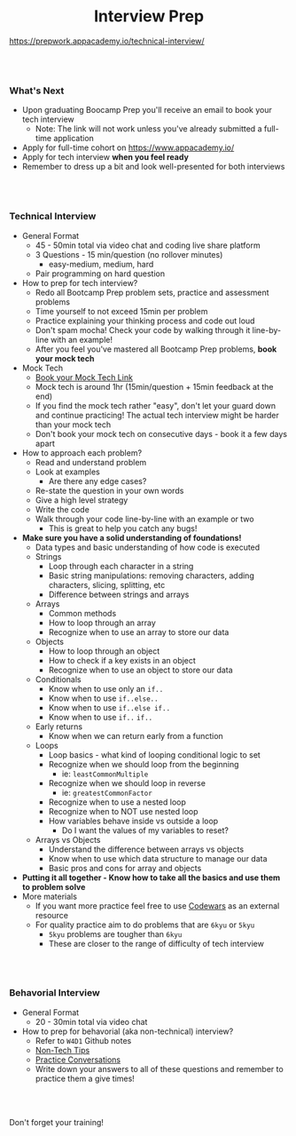 <h1 align="center">Interview Prep</h1>

<a href="https://prepwork.appacademy.io/technical-interview/" target="_blank">https://prepwork.appacademy.io/technical-interview/</a>

<br><br>

### What's Next
* Upon graduating Boocamp Prep you'll receive an email to book your tech interview
  * Note: The link will not work unless you've already submitted a full-time application
* Apply for full-time cohort on <a href="https://www.appacademy.io/">https://www.appacademy.io/</a>
* Apply for tech interview **when you feel ready**
* Remember to dress up a bit and look well-presented for both interviews

<br><br>

### Technical Interview

* General Format
  * 45 - 50min total via video chat and coding live share platform
  * 3 Questions - 15 min/question (no rollover minutes)
    * easy-medium, medium, hard
  * Pair programming on hard question
* How to prep for tech interview?
  * Redo all Bootcamp Prep problem sets, practice and assessment problems
  * Time yourself to not exceed 15min per problem
  * Practice explaining your thinking process and code out loud
  * Don't spam mocha! Check your code by walking through it line-by-line with an example!
  * After you feel you've mastered all Bootcamp Prep problems, **book your mock tech**
* Mock Tech
  * <a href="https://github.com/appacademy/bootcamp-prep-live-curriculum/blob/master/other/mock_interviews.md">Book your Mock Tech Link</a>
  * Mock tech is around 1hr (15min/question + 15min feedback at the end)
  * If you find the mock tech rather "easy", don't let your guard down and continue practicing! The actual tech interview might be harder than your mock tech
  * Don't book your mock tech on consecutive days - book it a few days apart
* How to approach each problem?
  * Read and understand problem
  * Look at examples
    * Are there any edge cases?
  * Re-state the question in your own words
  * Give a high level strategy
  * Write the code
  * Walk through your code line-by-line with an example or two
    * This is great to help you catch any bugs!
* **Make sure you have a solid understanding of foundations!**
  * Data types and basic understanding of how code is executed
  * Strings
    * Loop through each character in a string
    * Basic string manipulations: removing characters, adding characters, slicing, splitting, etc
    * Difference between strings and arrays
  * Arrays
    * Common methods
    * How to loop through an array
    * Recognize when to use an array to store our data
  * Objects
    * How to loop through an object
    * How to check if a key exists in an object
    * Recognize when to use an object to store our data
  * Conditionals
    * Know when to use only an `if..`
    * Know when to use `if..else..`
    * Know when to use `if..else if..`
    * Know when to use `if..` `if..`
  * Early returns
    * Know when we can return early from a function
  * Loops
    * Loop basics - what kind of looping conditional logic to set
    * Recognize when we should loop from the beginning
      * ie: `leastCommonMultiple`
    * Recognize when we should loop in reverse
      * ie: `greatestCommonFactor`
    * Recognize when to use a nested loop
    * Recognize when to NOT use nested loop
    * How variables behave inside vs outside a loop
      * Do I want the values of my variables to reset?
  * Arrays vs Objects
    * Understand the difference between arrays vs objects
    * Know when to use which data structure to manage our data
    * Basic pros and cons for array and objects
* **Putting it all together - Know how to take all the basics and use them to problem solve**
* More materials
  * If you want more practice feel free to use <a href="https://www.codewars.com/kata/latest/my-languages">Codewars</a> as an external resource
  * For quality practice aim to do problems that are `6kyu` or `5kyu`
    * `5kyu` problems are tougher than `6kyu`
    * These are closer to the range of difficulty of tech interview

<br><br>

### Behavorial Interview

* General Format
  * 20 - 30min total via video chat
* How to prep for behavorial (aka non-technical) interview?
  * Refer to `W4D1` Github notes
  * <a href="https://github.com/appacademy/bootcamp-prep-live-curriculum/blob/master/week_4/d1/notes/non_technical_tips.md">Non-Tech Tips</a>
  * <a href="https://github.com/appacademy/bootcamp-prep-live-curriculum/blob/master/week_4/d1/notes/practice_conversation.md">Practice Conversations</a>
  * Write down your answers to all of these questions and remember to practice them a give times!

<br><br>

Don't forget your training!